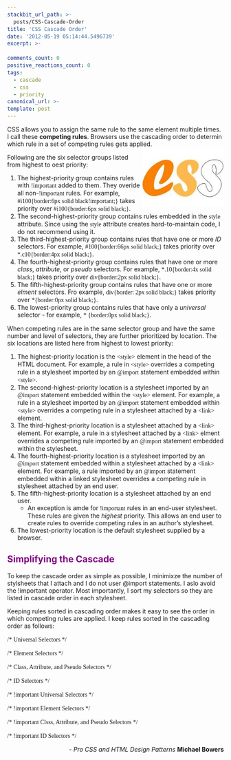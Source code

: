 ```yaml
---
stackbit_url_path: >-
  posts/CSS-Cascade-Order
title: 'CSS Cascade Order'
date: '2012-05-19 05:14:44.5496739'
excerpt: >-
  
comments_count: 0
positive_reactions_count: 0
tags: 
  - cascade
  - css
  - priority
canonical_url: >-
template: post
---
```

<p>CSS allows you to assign the same rule to the same element multiple times. I call these <strong>competing rules</strong>. Browsers use the cascading order to determin which rule in a set of competing rules gets applied.<a href="https://raw.githubusercontent.com/Jeff-Tian/blogengine.net/master/Source/BlogEngine/BlogEngine.NET/App_Data/files/image_544.png"><img style="border-bottom: 0px; border-left: 0px; display: inline; margin-left: 0px; border-top: 0px; margin-right: 0px; border-right: 0px" title="CSS Cascade" border="0" alt="CSS Cascade" align="right" src="https://raw.githubusercontent.com/Jeff-Tian/blogengine.net/master/Source/BlogEngine/BlogEngine.NET/App_Data/files/image_thumb_246.png" width="189" height="137" /></a> </p>  <p>Following are the six selector groups listed from highest to oest priority:</p>  <ol>   <li>The highest-priority group contains rules with <font face="Verdana">!important</font> added to them. They overide all non-<font face="Verdana">!important</font> rules. For example, <font face="Verdana">#i100{border:6px solid black!important;}</font> takes priority over <font face="Verdana">#i100{border:6px solid black;}</font>. </li>    <li>The second-highest-priority group contains rules embedded in the <font face="Verdana">style</font> attribute. Since using the <font face="Verdana">style</font> attribute creates hard-to-maintain code, I do not recommend using it. </li>    <li>The third-highest-priority group contains rules that have one or more <em>ID</em> selectors. For example, <font face="Verdana">#100{border:66px solid black;}</font> takes priority over <font face="Verdana">*.c10{border:4px solid black;}</font>. </li>    <li>The fourth-highest-priority group contains rules that have one or more <em>class</em>, <em>attribute</em>, or <em>pseudo</em> selectors. For example, <font face="Verdana">*.10{border:4x solid black;}</font> takes priority over <font face="Verdana">div{border:2px solid black;}</font>. </li>    <li>The fifth-highest-priority group contains rules that have one or more <em>elment</em> selectors. Fro example, <font face="Verdana">div{border: 2px solid black;}</font> takes priority over <font face="Verdana">*{border:0px solid black;}</font>. </li>    <li>The lowest-priority group contains rules that have only a <em>universal</em> selector - for example, <font face="Verdana">* {border:0px solid black;}</font>. </li> </ol>  <p>When competing rules are in the same selector group and have the same number and level of selectors, they are further prioritized by location. The six locations are listed here from highest to lowest priority:</p>  <ol>   <li>The highest-priority location is the <font face="Verdana">&lt;style&gt;</font> element in the head of the HTML document. For example, a rule in <font face="Verdana">&lt;style&gt;</font> overrides a competing rule in a stylesheet imported by an <font face="Verdana">@import</font> statement embedded within <font face="Verdana">&lt;style&gt;</font>. </li>    <li>The second-highest-priority location is a stylesheet imported by an <font face="Verdana">@import</font> statement embedded within the <font face="Verdana">&lt;style&gt;</font> element. For example, a rule in a stylesheet imported by an <font face="Verdana">@import</font> statement embedded within <font face="Verdana">&lt;style&gt;</font> overrides a competing rule in a stylesheet attached by a <font face="Verdana">&lt;link&gt;</font> element. </li>    <li>The third-highest-priority location is a stylesheet attached by a <font face="Verdana">&lt;link&gt;</font> element. For example, a rule in a stylesheet attached by a <font face="Verdana">&lt;link&gt;</font> elment overrides a competing rule imported by an <font face="Verdana">@import</font> statement embedded within the stylesheet. </li>    <li>The fourth-highest-priority location is a stylesheet imported by an <font face="Verdana">@import</font> statement embedded within a stylesheet attached by a <font face="Verdana">&lt;link&gt;</font> element. For example, a rule imported by an <font face="Verdana">@import</font> statement embedded within a linked stylesheet overrides a competing rule in stylesheet attached by an end user. </li>    <li>The fifth-highest-priority location is a stylesheet attached by an end user.      <ul>       <li>An exception is amde for <font face="Verdana">!important</font> rules in an end-user stylesheet. These rules are given the <em>highest</em> priority. This allows an end user to create rules to override competing rules in an author’s stylesheet. </li>     </ul>   </li>    <li>The lowest-priority location is the default stylesheet supplied by a browser. </li> </ol>  <h2><font color="#800080">Simplifying the Cascade</font></h2>  <p>To keep the cascade order as simple as possible, I minimixze the number of stylsheets that I attach and I do not user @import statements. I aslo avoid the !important operator. Most importantly, I sort my selectors so they are listed in cascade order in each stylesheet.</p>  <p>Keeping rules sorted in cascading order makes it easy to see the order in which competing rules are applied. I keep rules sorted in the cascading order as follows:</p>  <p><font face="Verdana">/* Universal Selectors */</font></p>  <p><font face="Verdana">/* Element Selectors */</font></p>  <p><font face="Verdana">/* Class, Attribute, and Pseudo Selectors */</font></p>  <p><font face="Verdana">/* ID Selectors */</font></p>  <p><font face="Verdana"></font></p>  <p><font face="Verdana">/* !important Universal Selectors */</font></p>  <p><font face="Verdana">/* !important Element Selectors */</font></p>  <p><font face="Verdana">/* !important Clsss, Attribute, and Pseudo Selectors */</font></p>  <p><font face="Verdana">/* !important ID Selectors */</font></p>  <p><font face="Verdana"></font></p>  <p align="right">- <em>Pro CSS and HTML Design Patterns</em> <strong>Michael Bowers</strong></p>